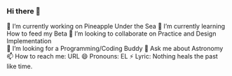 ### Hi there 👋

<!--
**rafaelsnchz/rafaelsnchz** is a ✨ _special_ ✨ repository because its `README.md` (this file) appears on your GitHub profile.

Here are some ideas to get you started:
-->
🔭 I’m currently working on Pineapple Under the Sea
🌱 I’m currently learning How to feed my Beta
👯 I’m looking to collaborate on Practice and Design Implementation  
🤔 I’m looking for a Programming/Coding Buddy
💬 Ask me about Astronomy 
📫 How to reach me: URL
😄 Pronouns: EL
⚡ Lyric: Nothing heals the past like time.

